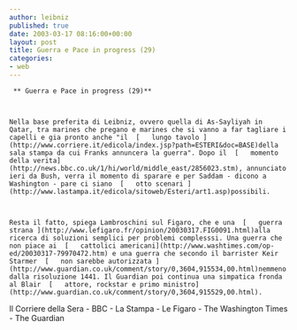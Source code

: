 ```yaml
---
author: leibniz
published: true
date: 2003-03-17 08:16:00+00:00
layout: post
title: Guerra e Pace in progress (29)
categories:
- web
---
```


	 ** Guerra e Pace in progress (29)**
	
	
	
	Nella base preferita di Leibniz, ovvero quella di As-Sayliyah in Qatar, tra marines che pregano e marines che si vanno a far tagliare i capelli e gia pronto anche "il  [   lungo tavolo ](http://www.corriere.it/edicola/index.jsp?path=ESTERI&doc=BASE)della sala stampa da cui Franks annuncera la guerra". Dopo il  [   momento della verita](http://news.bbc.co.uk/1/hi/world/middle_east/2856023.stm), annunciato ieri da Bush, verra il momento di sparare e per Saddam - dicono a Washington - pare ci siano  [   otto scenari ](http://www.lastampa.it/edicola/sitoweb/Esteri/art1.asp)possibili. 
	
	
	
	Resta il fatto, spiega Lambroschini sul Figaro, che e una  [   guerra strana ](http://www.lefigaro.fr/opinion/20030317.FIG0091.html)alla ricerca di soluzioni semplici per problemi complesssi. Una guerra che non piace ai  [   cattolici americani](http://www.washtimes.com/op-ed/20030317-79970472.htm) e una guerra che secondo il barrister Keir Starmer  [   non sarebbe autorizzata ](http://www.guardian.co.uk/comment/story/0,3604,915534,00.html)nemmeno dalla risoluzione 1441. Il Guardian poi continua una simpatica fronda al Blair  [   attore, rockstar e primo ministro](http://www.guardian.co.uk/comment/story/0,3604,915529,00.html).
  Il Corriere della Sera - BBC - La Stampa - Le Figaro - The Washington Times - The Guardian